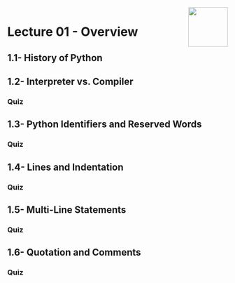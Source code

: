 <img align="right" width="90" height="90" src="https://github.com/cs-MohamedAyman/Computer-Science-Textbooks/blob/master/logos/python.jpg">

# Lecture 01 - Overview
## 1.1- History of Python
## 1.2- Interpreter vs. Compiler
### Quiz
## 1.3- Python Identifiers and Reserved Words
### Quiz
## 1.4- Lines and Indentation
### Quiz
## 1.5- Multi-Line Statements
### Quiz
## 1.6- Quotation and Comments
### Quiz
